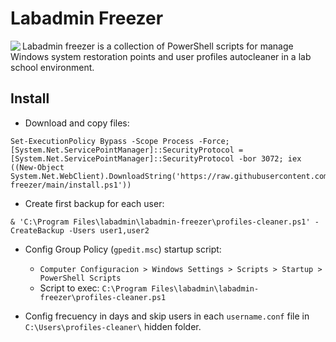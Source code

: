# Labadmin Freezer
<img align="left" src="https://www.iconfinder.com/icons/8610360/download/png/128">
Labadmin freezer is a collection of PowerShell scripts for manage Windows system restoration points and user profiles autocleaner in a lab school environment.




## Install
* Download and copy files:
```
Set-ExecutionPolicy Bypass -Scope Process -Force; [System.Net.ServicePointManager]::SecurityProtocol = [System.Net.ServicePointManager]::SecurityProtocol -bor 3072; iex ((New-Object System.Net.WebClient).DownloadString('https://raw.githubusercontent.com/leomarcov/labadmin-freezer/main/install.ps1'))
```
* Create first backup for each user:
```
& 'C:\Program Files\labadmin\labadmin-freezer\profiles-cleaner.ps1' -CreateBackup -Users user1,user2
```
* Config Group Policy (`gpedit.msc`) startup script:
  * `Computer Configuracion > Windows Settings > Scripts > Startup > PowerShell Scripts`
  * Script to exec: `C:\Program Files\labadmin\labadmin-freezer\profiles-cleaner.ps1`
 
* Config frecuency in days and skip users in each `username.conf` file in `C:\Users\profiles-cleaner\` hidden folder.
